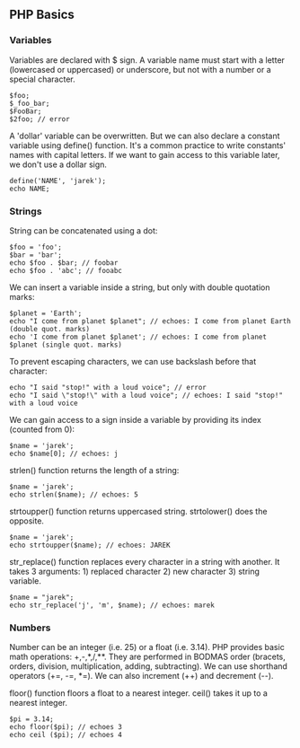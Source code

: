 ## PHP Basics

### Variables

Variables are declared with $ sign. A variable name must start with a letter (lowercased or uppercased) or underscore, but not with a number or a special character.

    $foo;
    $_foo_bar;
    $FooBar;
    $2foo; // error


A 'dollar' variable can be overwritten. But we can also declare a constant variable using define() function. It's a common practice to write constants' names with capital letters. If we want to gain access to this variable later, we don't use a dollar sign.

    define('NAME', 'jarek');
    echo NAME;

### Strings

String can be concatenated using a dot:

    $foo = 'foo';
    $bar = 'bar';
    echo $foo . $bar; // foobar
    echo $foo . 'abc'; // fooabc

We can insert a variable inside a string, but only with double quotation marks:

    $planet = 'Earth';
    echo "I come from planet $planet"; // echoes: I come from planet Earth (double quot. marks)
    echo 'I come from planet $planet'; // echoes: I come from planet $planet (single quot. marks)

To prevent escaping characters, we can use backslash before that character:

    echo "I said "stop!" with a loud voice"; // error
    echo "I said \"stop!\" with a loud voice"; // echoes: I said "stop!" with a loud voice

We can gain access to a sign inside a variable by providing its index (counted from 0):

    $name = 'jarek';
    echo $name[0]; // echoes: j

strlen() function returns the length of a string:

    $name = 'jarek';
    echo strlen($name); // echoes: 5

strtoupper() function returns uppercased string. strtolower() does the opposite.

    $name = 'jarek';
    echo strtoupper($name); // echoes: JAREK

str_replace() function replaces every character in a string with another. It takes 3 arguments: 1) replaced character 2) new character 3) string variable.

    $name = "jarek";
    echo str_replace('j', 'm', $name); // echoes: marek

### Numbers

Number can be an integer (i.e. 25) or a float (i.e. 3.14). PHP provides basic math operations: +,-,*,/,**. They are performed in BODMAS order (bracets, orders, division, multiplication, adding, subtracting). We can use shorthand operators (+=, -=, *=). We can also increment (++) and decrement (--).

floor() function floors a float to a nearest integer. ceil() takes it up to a nearest integer.

    $pi = 3.14;
    echo floor($pi); // echoes 3
    echo ceil ($pi); // echoes 4